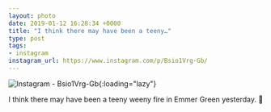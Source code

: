 ```yaml
---
layout: photo
date: 2019-01-12 16:28:34 +0000
title: "I think there may have been a teeny…"
type: post
tags:
- instagram
instagram_url: https://www.instagram.com/p/Bsio1Vrg-Gb/
---
```


![Instagram - Bsio1Vrg-Gb](https://colinseymour.co.uk/img/Bsio1Vrg-Gb.jpg){:loading="lazy"}

I think there may have been a teeny weeny fire in Emmer Green yesterday. 🤣
